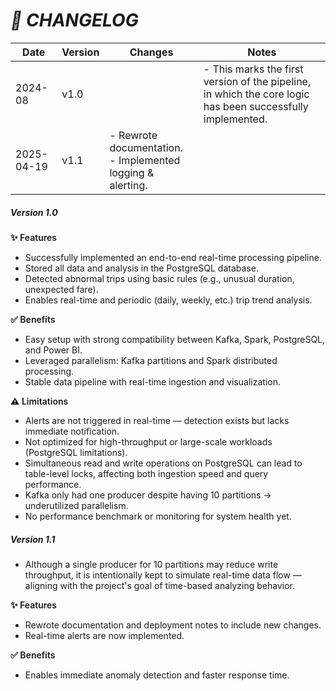 # ***📌 CHANGELOG***

| Date       | Version | Changes                                                                                                                                     | Notes                                                                                     |
|------------|---------|---------------------------------------------------------------------------------------------------------------------------------------------|-------------------------------------------------------------------------------------------|
| 2024-08    | v1.0    | | - This marks the first version of the pipeline, in which the core logic has been successfully implemented. <br>
| 2025-04-19 | v1.1    | - Rewrote documentation. <br> - Implemented logging & alerting. |                                           |


##### Version 1.0
<span style="font-weight:620; font-size: 14px;">✨ Features</span> 

- Successfully implemented an end-to-end real-time processing pipeline.
- Stored all data and analysis in the PostgreSQL database.
- Detected abnormal trips using basic rules (e.g., unusual duration, unexpected fare).
- Enables real-time and periodic (daily, weekly, etc.) trip trend analysis.

<span style="font-weight:620; font-size: 14px;">✅ Benefits</span>

- Easy setup with strong compatibility between Kafka, Spark, PostgreSQL, and Power BI.
- Leveraged parallelism: Kafka partitions and Spark distributed processing.
- Stable data pipeline with real-time ingestion and visualization.


<span style="font-weight:620; font-size: 14px;">⚠️ Limitations</span> 

- Alerts are not triggered in real-time — detection exists but lacks immediate notification.
- Not optimized for high-throughput or large-scale workloads (PostgreSQL limitations).
- Simultaneous read and write operations on PostgreSQL can lead to table-level locks, affecting both ingestion speed and query performance.
- Kafka only had one producer despite having 10 partitions → underutilized parallelism.
- No performance benchmark or monitoring for system health yet.

##### Version 1.1
- Although a single producer for 10 partitions may reduce write throughput, it is intentionally kept to simulate real-time data flow — aligning with the project's goal of time-based analyzing behavior. 

<span style="font-weight:620; font-size: 14px;">✨ Features</span> 

- Rewrote documentation and deployment notes to include new changes.
- Real-time alerts are now implemented.

<span style="font-weight:620; font-size: 14px;">✅ Benefits</span>

- Enables immediate anomaly detection and faster response time.